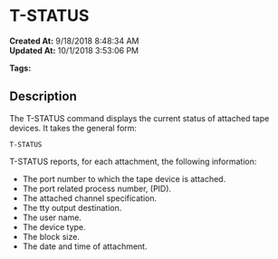 # T-STATUS

**Created At:** 9/18/2018 8:48:34 AM  
**Updated At:** 10/1/2018 3:53:06 PM  

**Tags:**
<badge text='spooler tape status' vertical='middle' />

## Description

The T-STATUS command displays the current status of attached tape devices. It takes the general form:

```
T-STATUS
```



T-STATUS reports, for each attachment, the following information:

- The port number to which the tape device is attached.
- The port related process number, (PID).
- The attached channel specification.
- The tty output destination.
- The user name.
- The device type.
- The block size.
- The date and time of attachment.

